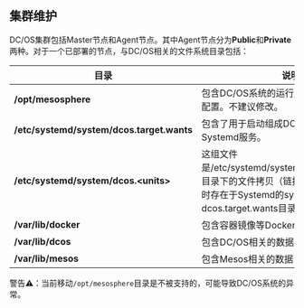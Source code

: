 ## 集群维护

DC/OS集群包括Master节点和Agent节点。其中Agent节点分为**Public**和**Private**两种。对于一个已部署的节点，与DC/OS相关的文件系统目录包括：

| 目录 | 说明 |
| --- | --- |
| **/opt/mesosphere** | 包含DC/OS系统的运行脚本，依赖库和集群配置。不建议修改。 |
| **/etc/systemd/system/dcos.target.wants** | 包含了用于启动组成DC/OS系统的所有Systemd服务。 |
| **/etc/systemd/system/dcos.&lt;units&gt;** | 这组文件是/etc/systemd/system/dcos.target.wants目录下的文件拷贝（链接），这些文件必须同时存在于Systemd的system目录和dcos.target.wants目录中。 |
| **/var/lib/docker** | 包含容器镜像等Docker相关数据 |
| **/var/lib/dcos** | 包含DC/OS相关的数据 |
| **/var/lib/mesos** | 包含Mesos相关的数据|

警告⚠️：当前移动`/opt/mesosphere`目录是不被支持的，可能导致DC/OS系统的异常。

